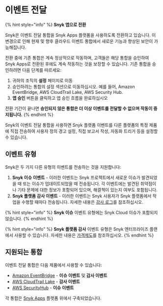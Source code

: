 # 이벤트 전달

{% hint style="info" %}
**Snyk 앱으로 전환**

Snyk은 이벤트 전달 통합을 Snyk Apps 플랫폼을 사용하도록 전환하고 있습니다. 이 변경으로 인해 현재 및 향후 클라우드 이벤트 통합에서 새로운 기능과 향상된 보안이 가능해집니다.

전환 중에 기존 통합은 계속 정상적으로 작동하며, 고객들은 해당 통합을 승인하여 Snyk Apps로 전환된 후에도 계속 작동하는 것을 보장할 수 있습니다. 기존 통합을 승인하려면 다음 단계를 따르세요:

1. 귀하의 조직의 **설정** 페이지로 이동
2. 승인하려는 통합의 설정 섹션으로 이동하십시오. 예를 들어, Amazon EventBridge, AWS CloudTrail Lake, AWS Security Hub.
3. **앱 승인** 버튼을 클릭하고 앱 승인 흐름을 완료하십시오

전환 기간이 끝나면 **승인되지 않은 통합은 더 이상 이벤트를 전달할 수 없으며 작동이 중지됩니다.**
{% endhint %}

Snyk의 이벤트 전달 통합을 사용하면 Snyk 플랫폼 이벤트를 다른 플랫폼의 특정 제품에 직접 전송하여 사용자 정의 경고 설정, 직접 보고서 작성, 자동화 트리거 등을 설정할 수 있습니다.

## 이벤트 유형

Snyk은 두 가지 다른 유형의 이벤트를 전송하는 것을 지원합니다:

1. **Snyk 이슈 이벤트** - 이러한 이벤트는 Snyk 프로젝트에서 새로운 이슈가 발견되었을 때 또는 이슈가 업데이트되었을 때 전송됩니다. 각 이벤트에는 발견된 취약점이나 기타 문제에 대한 정보가 포함되어 있으며, 해결책이 있는지 여부도 포함됩니다.
2. **Snyk 플랫폼 감사 이벤트** - 이러한 이벤트는 Snyk 사용자가 Snyk 플랫폼에서 작업을 수행할 때마다 전송됩니다. 자세한 내용은 [감사 로그](../../snyk-admin/user-management-with-the-api/retrieve-audit-logs-of-user-initiated-activity-by-api-for-an-org-or-group.md)를 참조하십시오.

{% hint style="info" %}
**Snyk 이슈** 이벤트 유형에는 Snyk Cloud 이슈가 포함되지 않습니다.
{% endhint %}

{% hint style="info" %}
**Snyk 플랫폼 감사** 이벤트 유형은 Snyk 엔터프라이즈 플랜에서 사용할 수 있습니다. 자세한 내용은 [가격제도](../../implement-snyk/enterprise-implementation-guide/trial-limitations.md)를 참조하십시오.
{% endhint %}

## 지원되는 통합

이벤트 전달 통합은 다음 제품에서 사용할 수 있습니다:

* [Amazon EventBridge](amazon-eventbridge.md) - **이슈 이벤트** 및 **감사 이벤트**
* [AWS CloudTrail Lake](aws-cloudtrail-lake.md) - **감사 이벤트**
* [AWS SecurityHub](aws-security-hub.md) - **이슈 이벤트**

각 통합은 [Snyk Apps](../../snyk-api/how-to-use-snyk-apps-apis/) 플랫폼 위에서 구축되었습니다.
